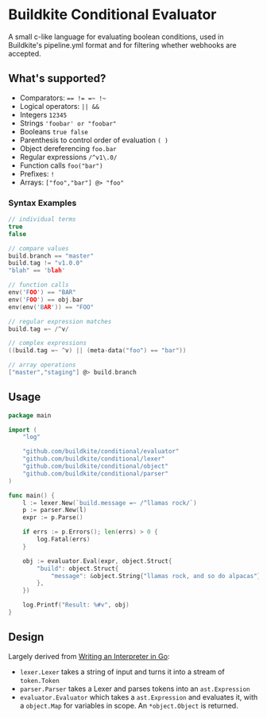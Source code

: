 # Buildkite Conditional Evaluator

A small c-like language for evaluating boolean conditions, used in Buildkite's pipeline.yml format and for filtering whether webhooks are accepted.

## What's supported?

* Comparators: `== != =~ !~`
* Logical operators: `|| &&`
* Integers `12345`
* Strings `'foobar' or "foobar"`
* Booleans `true false`
* Parenthesis to control order of evaluation `( )`
* Object dereferencing `foo.bar`
* Regular expressions `/^v1\.0/`
* Function calls `foo("bar")`
* Prefixes: `!`
* Arrays: `["foo","bar"] @> "foo"`

### Syntax Examples

```c
// individual terms
true
false

// compare values
build.branch == "master"
build.tag != "v1.0.0"
"blah" == 'blah'

// function calls
env('FOO') == "BAR"
env('FOO') == obj.bar
env(env('BAR')) == "FOO"

// regular expression matches
build.tag =~ /^v/

// complex expressions
((build.tag =~ ^v) || (meta-data("foo") == "bar"))

// array operations
["master","staging"] @> build.branch
```

## Usage

```go
package main

import (
	"log"

	"github.com/buildkite/conditional/evaluator"
	"github.com/buildkite/conditional/lexer"
	"github.com/buildkite/conditional/object"
	"github.com/buildkite/conditional/parser"
)

func main() {
	l := lexer.New(`build.message =~ /^llamas rock/`)
	p := parser.New(l)
	expr := p.Parse()

	if errs := p.Errors(); len(errs) > 0 {
		log.Fatal(errs)
	}

	obj := evaluator.Eval(expr, object.Struct{
		"build": object.Struct{
			"message": &object.String{"llamas rock, and so do alpacas"},
		},
	})

	log.Printf("Result: %#v", obj)
}
```

## Design

Largely derived from [Writing an Interpreter in Go](https://interpreterbook.com):

* `lexer.Lexer` takes a string of input and turns it into a stream of `token.Token`
* `parser.Parser` takes a Lexer and parses tokens into an `ast.Expression`
* `evaluator.Evaluator` which takes a `ast.Expression` and evaluates it, with a `object.Map` for variables in scope. An `*object.Object` is returned.
